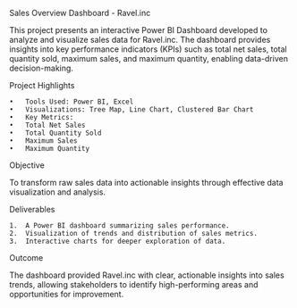 Sales Overview Dashboard - Ravel.inc

This project presents an interactive Power BI Dashboard developed to analyze and visualize sales data for Ravel.inc. The dashboard provides insights into key performance indicators (KPIs) such as total net sales, total quantity sold, maximum sales, and maximum quantity, enabling data-driven decision-making.

Project Highlights

	•	Tools Used: Power BI, Excel
	•	Visualizations: Tree Map, Line Chart, Clustered Bar Chart
	•	Key Metrics:
	•	Total Net Sales
	•	Total Quantity Sold
	•	Maximum Sales
	•	Maximum Quantity

Objective

To transform raw sales data into actionable insights through effective data visualization and analysis.

Deliverables

	1.	A Power BI dashboard summarizing sales performance.
	2.	Visualization of trends and distribution of sales metrics.
	3.	Interactive charts for deeper exploration of data.

Outcome

The dashboard provided Ravel.inc with clear, actionable insights into sales trends, allowing stakeholders to identify high-performing areas and opportunities for improvement.
